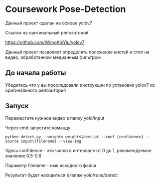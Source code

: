 # Coursework Pose-Detection

Данный проект сделан на основе yolov7

Ссылка на оригинальный репозиторий

https://github.com/WongKinYiu/yolov7

Данный проект позволяет определять положение кистей и стоп на видео, обработанном медианным фильтром

## До начала работы

Убедитесь что у вы проследовали инструкции по установке yolov7 из оригинального репозитория

## Запуск
Переместите нужное видео в папку yolo/input

Через cmd запустите команду 

```
python detect.py --weights weights\best.pt --conf {confidence} --source input\{filename} --view-img
```
Здесь confidence - это число в интервале от 0 до 1, рекомендуемое значение 0.5-0.6

Параметр filename - имя исходного файла

Результат будет находиться в папке yolo/runs/detect
